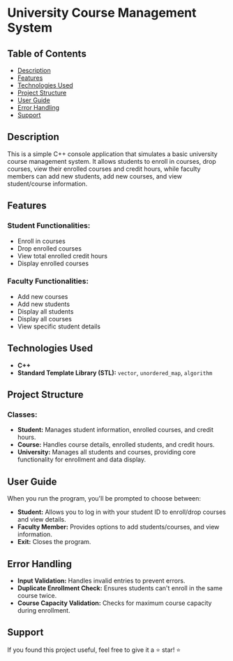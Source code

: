 # University Course Management System

## Table of Contents
- [Description](#description)
- [Features](#features)
- [Technologies Used](#technologies-used)
- [Project Structure](#project-structure)
- [User Guide](#user-guide)
- [Error Handling](#error-handling)
- [Support](#support)  


## Description
This is a simple C++ console application that simulates a basic university course management system. It allows students to enroll in courses, drop courses, view their enrolled courses and credit hours, while faculty members can add new students, add new courses, and view student/course information.

## Features

### Student Functionalities:
- Enroll in courses
- Drop enrolled courses
- View total enrolled credit hours
- Display enrolled courses

### Faculty Functionalities:
- Add new courses
- Add new students
- Display all students
- Display all courses
- View specific student details

## Technologies Used
- **C++**
- **Standard Template Library (STL):** `vector`, `unordered_map`, `algorithm`

## Project Structure

### Classes:
- **Student:** Manages student information, enrolled courses, and credit hours.
- **Course:** Handles course details, enrolled students, and credit hours.
- **University:** Manages all students and courses, providing core functionality for enrollment and data display.


## User Guide
When you run the program, you'll be prompted to choose between:

- **Student:** Allows you to log in with your student ID to enroll/drop courses and view details.
- **Faculty Member:** Provides options to add students/courses, and view information.
- **Exit:** Closes the program.


## Error Handling
- **Input Validation:** Handles invalid entries to prevent errors.
- **Duplicate Enrollment Check:** Ensures students can't enroll in the same course twice.
- **Course Capacity Validation:** Checks for maximum course capacity during enrollment.

## Support  
If you found this project useful, feel free to give it a ⭐ star! ⭐  
